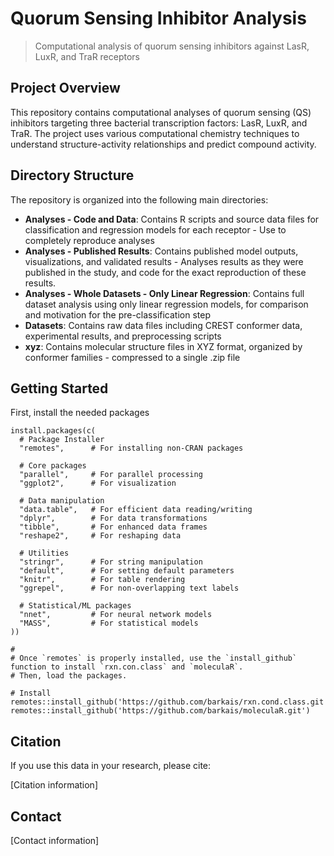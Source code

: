 # Quorum Sensing Inhibitor Analysis

> Computational analysis of quorum sensing inhibitors against LasR, LuxR, and TraR receptors

## Project Overview

This repository contains computational analyses of quorum sensing (QS) inhibitors targeting three bacterial transcription factors: LasR, LuxR, and TraR. The project uses various computational chemistry techniques to understand structure-activity relationships and predict compound activity.

## Directory Structure

The repository is organized into the following main directories:

- **Analyses - Code and Data**: Contains R scripts and source data files for classification and regression models for each receptor - Use to completely reproduce analyses
- **Analyses - Published Results**: Contains published model outputs, visualizations, and validated results - Analyses results as they were published in the study, and code for the exact reproduction of these results.
- **Analyses - Whole Datasets - Only Linear Regression**: Contains full dataset analysis using only linear regression models, for comparison and motivation for the pre-classification step 
- **Datasets**: Contains raw data files including CREST conformer data, experimental results, and preprocessing scripts
- **xyz**: Contains molecular structure files in XYZ format, organized by conformer families - compressed to a single .zip file

## Getting Started

First, install the needed packages

```
install.packages(c(
  # Package Installer
  "remotes",      # For installing non-CRAN packages
  
  # Core packages
  "parallel",     # For parallel processing
  "ggplot2",      # For visualization
  
  # Data manipulation
  "data.table",   # For efficient data reading/writing
  "dplyr",        # For data transformations
  "tibble",       # For enhanced data frames
  "reshape2",     # For reshaping data
  
  # Utilities
  "stringr",      # For string manipulation
  "default",      # For setting default parameters
  "knitr",        # For table rendering
  "ggrepel",      # For non-overlapping text labels
  
  # Statistical/ML packages
  "nnet",         # For neural network models
  "MASS",         # For statistical models
))

#
# Once `remotes` is properly installed, use the `install_github` function to install `rxn.con.class` and `moleculaR`.
# Then, load the packages.

# Install
remotes::install_github('https://github.com/barkais/rxn.cond.class.git')
remotes::install_github('https://github.com/barkais/moleculaR.git')
```


## Citation

If you use this data in your research, please cite:

[Citation information]

## Contact

[Contact information]
